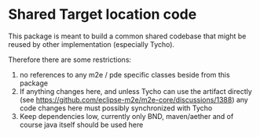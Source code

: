 # Shared Target location code

This package is meant to build a common shared codebase that might be reused by other implementation (especially Tycho).

Therefore there are some restrictions:

1. no references to any m2e / pde specific classes beside from this package
2. If anything changes here, and unless Tycho can use the artifact directly (see https://github.com/eclipse-m2e/m2e-core/discussions/1388) any code changes here must possibly synchronized with Tycho
3. Keep dependencies low, currently only BND, maven/aether and of course java itself should be used here